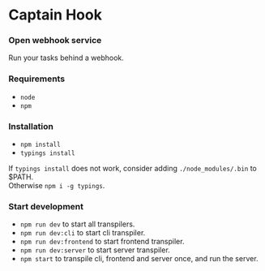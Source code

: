 # Captain Hook

### Open webhook service

Run your tasks behind a webhook.

### Requirements

+ `node`  
+ `npm`

### Installation

+ `npm install`  
+ `typings install`

If `typings install` does not work, consider adding `./node_modules/.bin` to $PATH.  
Otherwise `npm i -g typings`.

### Start development

+ `npm run dev` to start all transpilers.  
+ `npm run dev:cli` to start cli transpiler.  
+ `npm run dev:frontend` to start frontend transpiler.  
+ `npm run dev:server` to start server transpiler.  
+ `npm start` to transpile cli, frontend and server once, and run the server.